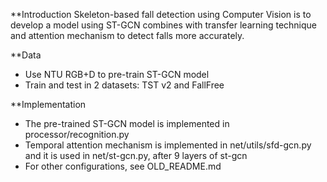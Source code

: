 **Introduction
Skeleton-based fall detection using Computer Vision is to develop a model using ST-GCN combines with transfer learning technique and attention mechanism to detect falls more accurately. 

**Data
- Use NTU RGB+D to pre-train ST-GCN model
- Train and test in 2 datasets: TST v2 and FallFree

**Implementation
- The pre-trained ST-GCN model is implemented in processor/recognition.py
- Temporal attention mechanism is implemented in net/utils/sfd-gcn.py and it is used in net/st-gcn.py, after 9 layers of st-gcn
- For other configurations, see OLD_README.md
